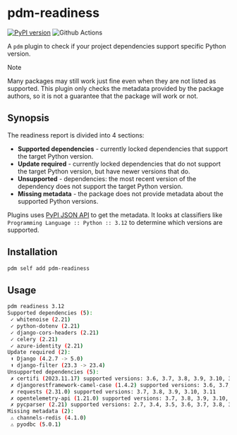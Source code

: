 # pdm-readiness

[![PyPI version](https://badge.fury.io/py/pdm-readiness.svg)](https://pypi.org/project/pdm-readiness/)
![Github Actions](https://github.com/pdm-project/pdm/workflows/Tests/badge.svg)

A `pdm` plugin to check if your project dependencies support specific Python version.

> [!NOTE]  
> Many packages may still work just fine even when they are not listed as supported.
> This plugin only checks the metadata provided by the package authors, so it is not
> a guarantee that the package will work or not.

## Synopsis

The readiness report is divided into 4 sections:

- **Supported dependencies** - currently locked dependencies that support the target Python version.
- **Update required** - currently locked dependencies that do not support the target Python version, but have newer versions that do.
- **Unsupported** - dependencies: the most recent version of the dependency does not support the target Python version.
- **Missing metadata** - the package does not provide metadata about the supported Python versions.

Plugins uses [PyPI JSON API](https://warehouse.pypa.io/api-reference/json.html) to get the metadata.
It looks at classifiers like `Programming Language :: Python :: 3.12` to determine which versions are supported.

## Installation

```sh
pdm self add pdm-readiness
```

## Usage

```sh
pdm readiness 3.12
Supported dependencies (5):
 ✓ whitenoise (2.21)
 ✓ python-dotenv (2.21)
 ✓ django-cors-headers (2.21)
 ✓ celery (2.21)
 ✓ azure-identity (2.21)
Update required (2):
 ⬆ Django (4.2.7 -> 5.0)
 ⬆ django-filter (23.3 -> 23.4)
Unsupported dependencies (5):
 ✗ certifi (2023.11.17) supported versions: 3.6, 3.7, 3.8, 3.9, 3.10, 3.11
 ✗ djangorestframework-camel-case (1.4.2) supported versions: 3.6, 3.7, 3.8, 3.9, 3.10
 ✗ requests (2.31.0) supported versions: 3.7, 3.8, 3.9, 3.10, 3.11
 ✗ opentelemetry-api (1.21.0) supported versions: 3.7, 3.8, 3.9, 3.10, 3.11
 ✗ pycparser (2.21) supported versions: 2.7, 3.4, 3.5, 3.6, 3.7, 3.8, 3.9, 3.10
Missing metadata (2):
 ⚠ channels-redis (4.1.0)
 ⚠ pyodbc (5.0.1)
```
